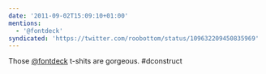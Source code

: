 ```yaml
---
date: '2011-09-02T15:09:10+01:00'
mentions:
  - '@fontdeck'
syndicated: 'https://twitter.com/roobottom/status/109632209450835969'
---
```

Those [@fontdeck](https://twitter.com/@fontdeck) t-shits are gorgeous. #dconstruct
